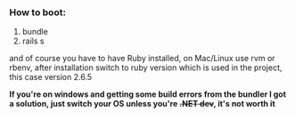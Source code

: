 ### How to boot:

1. bundle 
2. rails s

and of course you have to have Ruby installed, on Mac/Linux use rvm or rbenv, after installation switch to ruby version which is used in the project, this case version 2.6.5

**If you're on windows and getting some build errors from the bundler I got a solution, just switch your OS unless you're ~~.NET dev~~, it's not worth it**
